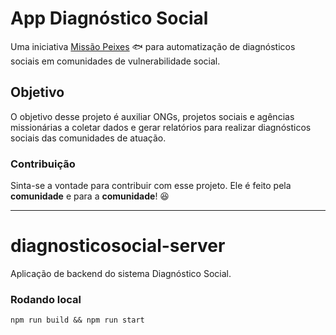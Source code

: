 # App Diagnóstico Social

Uma iniciativa [Missão Peixes](https://www.missaopeixes.com/) 🐟 para automatização de diagnósticos sociais em comunidades de vulnerabilidade social.

## Objetivo

 O objetivo desse projeto é auxiliar ONGs, projetos sociais e agências missionárias a coletar dados e gerar relatórios para realizar diagnósticos sociais das comunidades de atuação.

### Contribuição

Sinta-se a vontade para contribuir com esse projeto.
Ele é feito pela **comunidade** e para a **comunidade**! 😆

---

# diagnosticosocial-server

Aplicação de backend do sistema Diagnóstico Social.

### Rodando local

```npm run build && npm run start```
